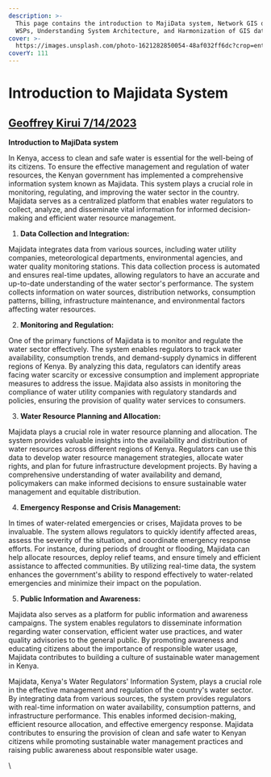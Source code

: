 ```yaml
---
description: >-
  This page contains the introduction to MajiData system, Network GIS data for
  WSPs, Understanding System Architecture, and Harmonization of GIS data
cover: >-
  https://images.unsplash.com/photo-1621282850054-48af032ff6dc?crop=entropy&cs=srgb&fm=jpg&ixid=M3wxOTcwMjR8MHwxfHNlYXJjaHw5fHx3YXRlciUyMHBpcGVzfGVufDB8fHx8MTY4OTQ4Njg5MHww&ixlib=rb-4.0.3&q=85
coverY: 111
---
```


# Introduction to Majidata System

## [Geoffrey Kirui 7/14/2023](https://gisforwaterandsanitation.odoo.com/)

**Introduction to MajiData system**

In Kenya, access to clean and safe water is essential for the well-being of its citizens. To ensure the effective management and regulation of water resources, the Kenyan government has implemented a comprehensive information system known as Majidata. This system plays a crucial role in monitoring, regulating, and improving the water sector in the country. Majidata serves as a centralized platform that enables water regulators to collect, analyze, and disseminate vital information for informed decision-making and efficient water resource management.

1. **Data Collection and Integration:**

Majidata integrates data from various sources, including water utility companies, meteorological departments, environmental agencies, and water quality monitoring stations. This data collection process is automated and ensures real-time updates, allowing regulators to have an accurate and up-to-date understanding of the water sector's performance. The system collects information on water sources, distribution networks, consumption patterns, billing, infrastructure maintenance, and environmental factors affecting water resources.

2. **Monitoring and Regulation:**

One of the primary functions of Majidata is to monitor and regulate the water sector effectively. The system enables regulators to track water availability, consumption trends, and demand-supply dynamics in different regions of Kenya. By analyzing this data, regulators can identify areas facing water scarcity or excessive consumption and implement appropriate measures to address the issue. Majidata also assists in monitoring the compliance of water utility companies with regulatory standards and policies, ensuring the provision of quality water services to consumers.

3. **Water Resource Planning and Allocation:**

Majidata plays a crucial role in water resource planning and allocation. The system provides valuable insights into the availability and distribution of water resources across different regions of Kenya. Regulators can use this data to develop water resource management strategies, allocate water rights, and plan for future infrastructure development projects. By having a comprehensive understanding of water availability and demand, policymakers can make informed decisions to ensure sustainable water management and equitable distribution.

4. **Emergency Response and Crisis Management:**

In times of water-related emergencies or crises, Majidata proves to be invaluable. The system allows regulators to quickly identify affected areas, assess the severity of the situation, and coordinate emergency response efforts. For instance, during periods of drought or flooding, Majidata can help allocate resources, deploy relief teams, and ensure timely and efficient assistance to affected communities. By utilizing real-time data, the system enhances the government's ability to respond effectively to water-related emergencies and minimize their impact on the population.

5. **Public Information and Awareness:**

Majidata also serves as a platform for public information and awareness campaigns. The system enables regulators to disseminate information regarding water conservation, efficient water use practices, and water quality advisories to the general public. By promoting awareness and educating citizens about the importance of responsible water usage, Majidata contributes to building a culture of sustainable water management in Kenya.

Majidata, Kenya's Water Regulators' Information System, plays a crucial role in the effective management and regulation of the country's water sector. By integrating data from various sources, the system provides regulators with real-time information on water availability, consumption patterns, and infrastructure performance. This enables informed decision-making, efficient resource allocation, and effective emergency response. Majidata contributes to ensuring the provision of clean and safe water to Kenyan citizens while promoting sustainable water management practices and raising public awareness about responsible water usage.

\
